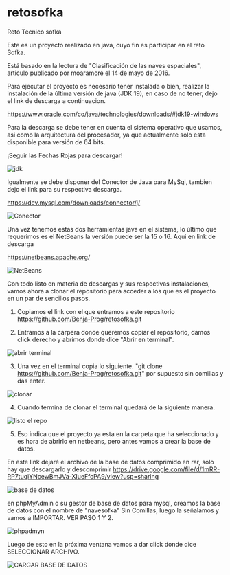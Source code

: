 # retosofka
Reto Tecnico sofka

Este es un proyecto realizado en java, cuyo fin es participar en el reto Sofka.

Está basado en la lectura de "Clasificación de las naves espaciales", articulo publicado por moaramore el 14 de mayo de 2016.

Para ejecutar el proyecto es necesario tener instalada o bien, realizar la instalación de la última versión de java (JDK 19), en caso de no tener, dejo el link de descarga a continuacion.

https://www.oracle.com/co/java/technologies/downloads/#jdk19-windows

Para la descarga se debe tener en cuenta el sistema operativo que usamos, asi como la arquitectura del procesador, ya que actualmente solo esta disponible para versión de 64 bits.

¡Seguir las Fechas Rojas para descargar!

![jdk](https://user-images.githubusercontent.com/69724829/217045570-f46e5744-41bb-42de-8362-0bb09be1fbf7.jpg)


Igualmente se debe disponer del Conector de Java para MySql, tambien dejo el link para su respectiva descarga.

https://dev.mysql.com/downloads/connector/j/

![Conector](https://user-images.githubusercontent.com/69724829/217045724-f197702b-3635-428d-a236-e3884fae6fc7.jpg)

Una vez tenemos estas dos herramientas java en el sistema, lo último que requerimos es el NetBeans la versión puede ser la 15 o 16.
Aqui en link de descarga

https://netbeans.apache.org/

![NetBeans](https://user-images.githubusercontent.com/69724829/217047609-5ea656c7-0434-498a-be69-651b1e605b57.jpg)

Con todo listo en materia de descargas y sus respectivas instalaciones, vamos ahora a clonar el repositorio para acceder a los que es el proyecto en un par de sencillos pasos.

1. Copiamos el link con el que entramos a este repositorio https://github.com/Benja-Prog/retosofka.git

2. Entramos a la carpera donde queremos copiar el repositorio, damos click derecho y abrimos donde dice "Abrir en terminal".

![abrir terminal](https://user-images.githubusercontent.com/69724829/217053876-3375ed76-b2c3-4f53-b03a-69b87d7adc5c.jpg)

3. Una vez en el terminal copia lo siguiente. "git clone https://github.com/Benja-Prog/retosofka.git" por supuesto sin comillas y das enter.

![clonar](https://user-images.githubusercontent.com/69724829/217055778-25fa1cd6-8082-46f9-b71f-3f92bf0c49b2.jpg)

4. Cuando termina de clonar el terminal quedará de la siguiente manera.

![listo el repo](https://user-images.githubusercontent.com/69724829/217056410-d11c51d3-1531-4996-ba11-ae1da3f48319.jpg)

5. Eso indica que el proyecto ya esta en la carpeta que ha seleccionado y es hora de abrirlo en netbeans, pero antes vamos a crear la base de datos.

En este link dejaré el archivo de la base de datos comprimido en rar, solo hay que descargarlo y descomprimir
https://drive.google.com/file/d/1mRR-RP7tuqiYNcewBmJVa-XIueFfcPA9/view?usp=sharing

![base de datos](https://user-images.githubusercontent.com/69724829/217058215-00530b00-58df-4e5a-a0df-e3245f1365e6.jpg)


en phpMyAdmin o su gestor de base de datos para mysql, creamos la base de datos con el nombre de "navesofka" Sin Comillas, luego la señalamos y vamos a IMPORTAR.
VER PASO 1 Y 2.

![phpadmyn](https://user-images.githubusercontent.com/69724829/217060142-99b5dc38-96db-4534-9380-7540cb6bb8e5.jpg)

Luego de esto en la próxima ventana vamos a dar click donde dice SELECCIONAR ARCHIVO.

![CARGAR BASE DE DATOS](https://user-images.githubusercontent.com/69724829/217060981-a4984f7e-32bd-4659-b115-33166aa8cbe7.jpg)





